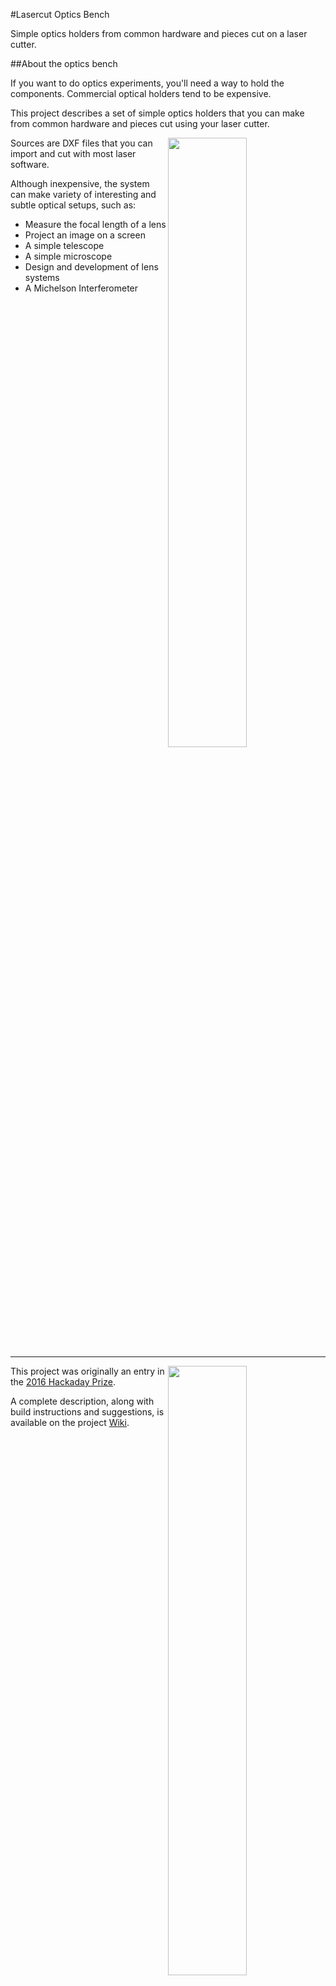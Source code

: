 #Lasercut Optics Bench

Simple optics holders from common hardware and pieces cut on a laser cutter.

##About the optics bench

If you want to do optics experiments, you'll need a way to hold the components. Commercial optical holders tend to be expensive.

This project describes a set of simple optics holders that you can make from common hardware and pieces cut using your laser cutter.

<img align="right" src="https://github.com/OpticsBench/laser-cut-optics-bench/wiki/images/BenchOverview.jpg" width="50%">

Sources are DXF files that you can import and cut with most laser software.

Although inexpensive, the system can make variety of interesting and subtle optical setups, such as:

* Measure the focal length of a lens
* Project an image on a screen
* A simple telescope
* A simple microscope
* Design and development of lens systems
* A Michelson Interferometer

<hr width="100%">

<img align="right" src="https://github.com/OpticsBench/laser-cut-optics-bench/wiki/images/SuitcasePackedSmall.jpg" width="50%">

This project was originally an entry in the [2016 Hackaday Prize](https://hackaday.io/project/10707-lasercut-optics-bench).

A complete description, along with build instructions and suggestions, is available on the project [Wiki](https://github.com/OpticsBench/laser-cut-optics-bench/wiki).

<hr width="100%">

###Demonstration Video

[![Laser cut optics bench](http://img.youtube.com/vi/n-c1HQImycg/0.jpg)](https://www.youtu.be/n-c1HQImycg)
